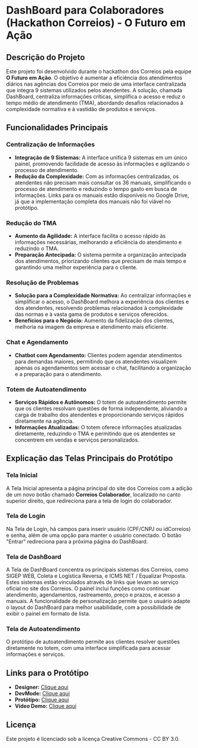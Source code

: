 # DashBoard para Colaboradores (Hackathon Correios) - O Futuro em Ação

## Descrição do Projeto

Este projeto foi desenvolvido durante o hackathon dos Correios pela equipe **O Futuro em Ação**. O objetivo é aumentar a eficiência dos atendimentos diários nas agências dos Correios por meio de uma interface centralizada que integra 9 sistemas utilizados pelos atendentes. A solução, chamada DashBoard, centraliza informações críticas, simplifica o acesso e reduz o tempo médio de atendimento (TMA), abordando desafios relacionados à complexidade normativa e à vastidão de produtos e serviços.

## Funcionalidades Principais

### Centralização de Informações
- **Integração de 9 Sistemas:** A interface unifica 9 sistemas em um único painel, promovendo facilidade de acesso às informações e agilizando o processo de atendimento.
- **Redução da Complexidade:** Com as informações centralizadas, os atendentes não precisam mais consultar os 36 manuais, simplificando o processo de atendimento e reduzindo o tempo gasto em busca de informações. Links para os manuais estão disponíveis no Google Drive, já que a implementação completa dos manuais não foi viável no protótipo.

### Redução do TMA
- **Aumento da Agilidade:** A interface facilita o acesso rápido às informações necessárias, melhorando a eficiência do atendimento e reduzindo o TMA.
- **Preparação Antecipada:** O sistema permite a organização antecipada dos atendimentos, priorizando clientes que precisam de mais tempo e garantindo uma melhor experiência para o cliente.

### Resolução de Problemas
- **Solução para a Complexidade Normativa:** Ao centralizar informações e simplificar o acesso, o DashBoard melhora a experiência dos clientes e dos atendentes, resolvendo problemas relacionados à complexidade das normas e à vasta gama de produtos e serviços oferecidos.
- **Benefícios para o Negócio:** Aumento da fidelização dos clientes, melhoria na imagem da empresa e atendimento mais eficiente.

### Chat e Agendamento
- **Chatbot com Agendamento:** Clientes podem agendar atendimentos para demandas maiores, permitindo que os atendentes visualizem apenas os agendamentos sem acessar o chat, facilitando a organização e a preparação para o atendimento.

### Totem de Autoatendimento
- **Serviços Rápidos e Autônomos:** O totem de autoatendimento permite que os clientes resolvam questões de forma independente, aliviando a carga de trabalho dos atendentes e proporcionando serviços rápidos diretamente na agência.
- **Informações Atualizadas:** O totem oferece informações atualizadas diretamente, reduzindo o TMA e permitindo que os atendentes se concentrem em vendas e serviços personalizados.

## Explicação das Telas Principais do Protótipo

### Tela Inicial
A Tela Inicial apresenta a página principal do site dos Correios com a adição de um novo botão chamado **Correios Colaborador**, localizado no canto superior direito, que redireciona para a tela de login do colaborador.

### Tela de Login
Na Tela de Login, há campos para inserir usuário (CPF/CNPJ ou idCorreios) e senha, além de uma opção para manter o usuário conectado. O botão "Entrar" redireciona para a próxima página do DashBoard.

### Tela de DashBoard
A Tela de DashBoard concentra os principais sistemas dos Correios, como SIGEP WEB, Coleta e Logística Reversa, e ICMS NET / Equalizar Proposta. Estes sistemas estão vinculados através de links que levam ao serviço oficial no site dos Correios. O painel inclui funções como continuar atendimento, agendamentos, rastreamento, preço e prazos, e acesso a manuais. A funcionalidade de personalização permite que o usuário adapte o layout do DashBoard para melhor usabilidade, com a possibilidade de exibir o painel em formato de lista.

### Tela de Autoatendimento
O protótipo de autoatendimento permite aos clientes resolver questões diretamente no totem, com uma interface simplificada para acessar informações e serviços. 

## Links para o Protótipo

- **Designer:** [Clique aqui](https://www.figma.com/design/rjpKcdPmvBwCnQFOKRcuFG/Hackathon-Correios?node-id=0-1&t=q9he9DhTrP2j5OXo-1)
- **DevMode:** [Clique aqui](https://www.figma.com/design/rjpKcdPmvBwCnQFOKRcuFG/Hackathon-Correios?node-id=0-1&m=dev&t=q9he9DhTrP2j5OXo-1)
- **Protótipo:** [Clique aqui](https://www.figma.com/proto/rjpKcdPmvBwCnQFOKRcuFG/Hackathon-Correios?node-id=0-1&t=q9he9DhTrP2j5OXo-1)
- **Vídeo Demo:** [Clique aqui](https://youtu.be/ubID2J4tsNQ)

## Licença

Este projeto é licenciado sob a licença Creative Commons - CC BY 3.0.
